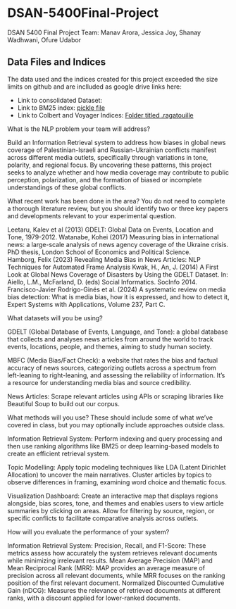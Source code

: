 # DSAN-5400Final-Project

DSAN 5400 Final Project
Team: Manav Arora, Jessica Joy, Shanay Wadhwani, Ofure Udabor

## Data Files and Indices
The data used and the indices created for this project exceeded the size limits on github and are inclluded as google drive links here:
- Link to consolidated Dataset:
- Link to BM25 index: [pickle file](https://drive.google.com/file/d/1-yNSzuZtZwlhwia3X5Seu1scwPmjbve3/view?usp=sharing)
- Link to Colbert and Voyager Indices: [Folder titled .ragatouille](https://drive.google.com/drive/folders/11g6RW9nKCl7SJ_niU_pYIIq7oLcQwxRi?usp=sharing)



What is the NLP problem your team will address?

Build an Information Retrieval system to address how biases in global news coverage of Palestinian-Israeli and Russian-Ukrainian conflicts manifest across different media outlets, specifically through variations in tone, polarity, and regional focus. By uncovering these patterns, this project seeks to analyze whether and how media coverage may contribute to public perception, polarization, and the formation of biased or incomplete understandings of these global conflicts.

What recent work has been done in the area? You do not need to complete a thorough literature review, but you should identify two or three key papers and developments relevant to your experimental question.

Leetaru, Kalev et al (2013) GDELT: Global Data on Events, Location and Tone, 1979-2012.
Watanabe, Kohei (2017) Measuring bias in international news: a large-scale analysis of news agency coverage of the Ukraine crisis. PhD thesis, London School of Economics and Political Science.	
Hamborg, Felix (2023) Revealing Media Bias in News Articles: NLP Techniques for Automated Frame Analysis
Kwak, H., An, J. (2014) A First Look at Global News Coverage of Disasters by Using the GDELT Dataset. In: Aiello, L.M., McFarland, D. (eds) Social Informatics. SocInfo 2014.
Francisco-Javier Rodrigo-Ginés et al. (2024) A systematic review on media bias detection: What is media bias, how it is expressed, and how to detect it, Expert Systems with Applications, Volume 237, Part C. 


What datasets will you be using?

GDELT (Global Database of Events, Language, and Tone): a global database that collects and analyses news articles from around the world to track events, locations, people, and themes, aiming to study human society.

MBFC (Media Bias/Fact Check): a website that rates the bias and factual accuracy of news sources, categorizing outlets across a spectrum from left-leaning to right-leaning, and assessing the reliability of information. It’s a resource for understanding media bias and source credibility.

News Articles: Scrape relevant articles using APIs or scraping libraries like Beautiful Soup to build out our corpus.

What methods will you use? These should include some of what we’ve covered in class, but you may optionally include approaches outside class.

Information Retrieval System: Perform indexing and query processing and then use ranking algorithms like BM25 or deep learning-based models to create an efficient retrieval system.

Topic Modelling:  Apply topic modeling techniques like LDA (Latent Dirichlet Allocation) to uncover the main narratives. Cluster articles by topics to observe differences in framing, examining word choice and thematic focus.

Visualization Dashboard: Create an interactive map that displays regions alongside, bias scores, tone, and themes and enables users to view article summaries by clicking on areas. Allow for filtering by source, region, or specific conflicts to facilitate comparative analysis across outlets.


How will you evaluate the performance of your system?
	
Information Retrieval System:
Precision, Recall, and F1-Score: These metrics assess how accurately the system retrieves relevant documents while minimizing irrelevant results.
Mean Average Precision (MAP) and Mean Reciprocal Rank (MRR): MAP provides an average measure of precision across all relevant documents, while MRR focuses on the ranking position of the first relevant document.
Normalized Discounted Cumulative Gain (nDCG): Measures the relevance of retrieved documents at different ranks, with a discount applied for lower-ranked documents.


